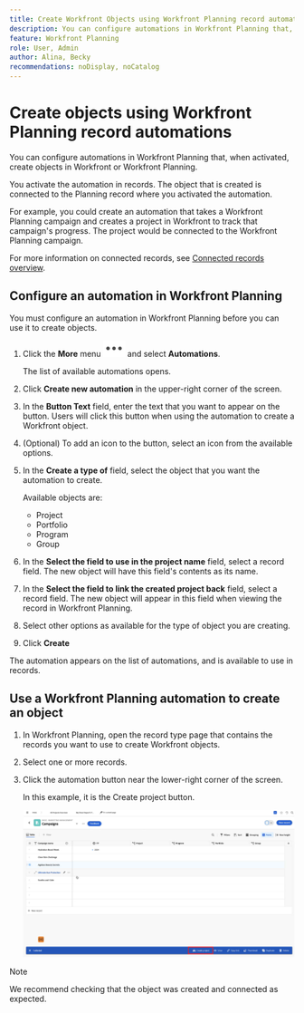 ```yaml
---
title: Create Workfront Objects using Workfront Planning record automations
description: You can configure automations in Workfront Planning that, when activated, create objects in Workfront.
feature: Workfront Planning
role: User, Admin
author: Alina, Becky
recommendations: noDisplay, noCatalog
---
```


# Create objects using Workfront Planning record automations

You can configure automations in Workfront Planning that, when activated, create objects in Workfront or Workfront Planning.

You activate the automation in records. The object that is created is connected to the Planning record where you activated the automation.

For example, you could create an automation that takes a Workfront Planning campaign and creates a project in Workfront to track that campaign's progress. The project would be connected to the Workfront Planning campaign.

For more information on connected records, see [Connected records overview](/help/quicksilver/planning/records/connected-records-overview.md).


## Configure an automation in Workfront Planning

You must configure an automation in Workfront Planning before you can use it to create objects.

1. Click the **More** menu ![](assets/more-menu.png) and select **Automations**. 

   The list of available automations opens.

1. Click **Create new automation** in the upper-right corner of the screen.
1. In the **Button Text** field, enter the text that you want to appear on the button. Users will click this button when using the automation to create a Workfront object.
1. (Optional) To add an icon to the button, select an icon from the available options.
1. In the **Create a type of** field, select the object that you want the automation to create. 

   Available objects are:

   * Project
   * Portfolio
   * Program
   * Group

1. In the **Select the field to use in the project name** field, select a record field. The new object will have this field's contents as its name.
1. In the **Select the field to link the created project back** field, select a record field. The new object will appear in this field when viewing the record in Workfront Planning.
1. Select other options as available for the type of object you are creating.
1. Click **Create**

The automation appears on the list of automations, and is available to use in records.

## Use a Workfront Planning automation to create an object

1. In Workfront Planning, open the record type page that contains the records you want to use to create Workfront objects.
1. Select one or more records.
1. Click the automation button near the lower-right corner of the screen. 

   In this example, it is the Create project button. 

   ![Automation button](assets/automation-custom-button.png)

>[!NOTE]
>
>We recommend checking that the object was created and connected as expected.

